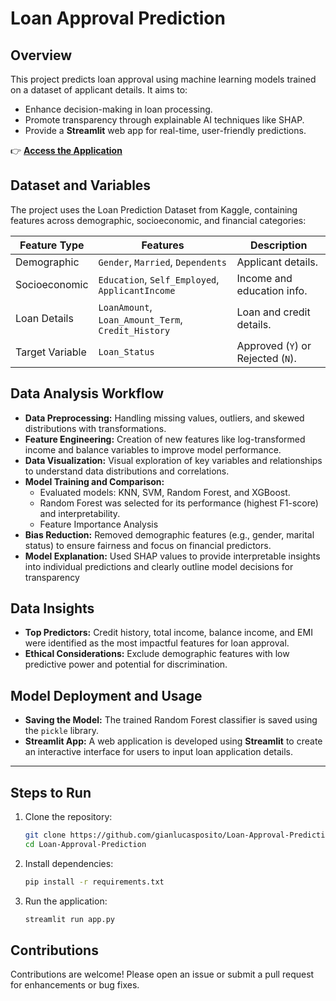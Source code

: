 # Loan Approval Prediction

## Overview

This project predicts loan approval using machine learning models trained on a dataset of applicant details. It aims to:
- Enhance decision-making in loan processing.
- Promote transparency through explainable AI techniques like SHAP.
- Provide a **Streamlit** web app for real-time, user-friendly predictions.

👉 [**Access the Application**](#)

## Dataset and Variables

The project uses the Loan Prediction Dataset from Kaggle, containing features across demographic, socioeconomic, and financial categories:

| **Feature Type** | **Features**                                         | **Description**                         |
|------------------|-----------------------------------------------------|-----------------------------------------|
| Demographic      | `Gender`, `Married`, `Dependents`                   | Applicant details.                      |
| Socioeconomic    | `Education`, `Self_Employed`, `ApplicantIncome`     | Income and education info.              |
| Loan Details     | `LoanAmount`, `Loan_Amount_Term`, `Credit_History`  | Loan and credit details.                |
| Target Variable  | `Loan_Status`                                       | Approved (`Y`) or Rejected (`N`).       |


## Data Analysis Workflow

- **Data Preprocessing:** Handling missing values, outliers, and skewed distributions with transformations.
- **Feature Engineering:** Creation of new features like log-transformed income and balance variables to improve model performance.
- **Data Visualization:** Visual exploration of key variables and relationships to understand data distributions and correlations.
- **Model Training and Comparison:**
  - Evaluated models: KNN, SVM, Random Forest, and XGBoost.
  - Random Forest was selected for its performance (highest F1-score) and interpretability.
  - Feature Importance Analysis
- **Bias Reduction:** Removed demographic features (e.g., gender, marital status) to ensure fairness and focus on financial predictors.
- **Model Explanation:** Used SHAP values to provide interpretable insights into individual predictions and clearly outline model decisions for transparency

## Data Insights

- **Top Predictors:** Credit history, total income, balance income, and EMI were identified as the most impactful features for loan approval.
- **Ethical Considerations:** Exclude demographic features with low predictive power and potential for discrimination.

## Model Deployment and Usage

- **Saving the Model:** The trained Random Forest classifier is saved using the `pickle` library.
- **Streamlit App:** A web application is developed using **Streamlit** to create an interactive interface for users to input loan application details.
   
---

## Steps to Run

1. Clone the repository:
    ```bash
    git clone https://github.com/gianlucasposito/Loan-Approval-Prediction
    cd Loan-Approval-Prediction
    ```

2. Install dependencies:
    ```bash
    pip install -r requirements.txt
    ```

3. Run the application:
    ```bash
    streamlit run app.py
    ```

## Contributions

Contributions are welcome! Please open an issue or submit a pull request for enhancements or bug fixes.

